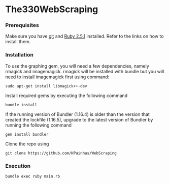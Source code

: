 # The330WebScraping


### Prerequisites
Make sure you have [git](https://git-scm.com/) and [Ruby 2.5.1](https://ruby-doc.org/) installed. Refer to the links on how to install them.

### Installation
To use the graphing gem, you will need a few dependencies, namely rmagick and imagemagick.
rmagick will be installed with bundle but you will need to install imagemagick first using command:

```
sudo apt-get install libmagick++-dev
```

Install required gems by executing the following command
```
bundle install
```
If the running version of Bundler (1.16.4) is older than the version that created the lockfile (1.16.5), upgrade to the latest version of Bundler by running the following command
```
gem install bundler
```

Clone the repo using
```
git clone https://github.com/HPainhas/WebScraping
```

### Execution
```
bundle exec ruby main.rb
```
